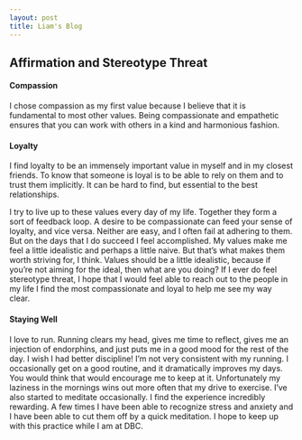 ```yaml
---
layout: post
title: Liam's Blog
---
```

## Affirmation and Stereotype Threat

#### Compassion
I chose compassion as my first value because I believe that it is fundamental to most other values. Being compassionate and empathetic ensures that you can work with others in a kind and harmonious fashion.

#### Loyalty
I find loyalty to be an immensely important value in myself and in my closest friends. To know that someone is loyal is to be able to rely on them and to trust them implicitly. It can be hard to find, but essential to the best relationships.

I try to live up to these values every day of my life. Together they form a sort of feedback loop. A desire to be compassionate can feed your sense of loyalty, and vice versa. Neither are easy, and I often fail at adhering to them. But on the days that I do succeed I feel accomplished.
My values make me feel a little idealistic and perhaps a little naive. But that’s what makes them worth striving for, I think. Values should be a little idealistic, because if you’re not aiming for the ideal, then what are you doing?
If I ever do feel stereotype threat, I hope that I would feel able to reach out to the people in my life I find the most compassionate and loyal to help me see my way clear.

#### Staying Well
I love to run. Running clears my head, gives me time to reflect, gives me an injection of endorphins, and just puts me in a good mood for the rest of the day. I wish I had better discipline! I’m not very consistent with my running. I occasionally get on a good routine, and it dramatically improves my days. You would think that would encourage me to keep at it. Unfortunately my laziness in the mornings wins out more often that my drive to exercise.
I’ve also started to meditate occasionally. I find the experience incredibly rewarding. A few times I have been able to recognize stress and anxiety and I have been able to cut them off by a quick meditation. I hope to keep up with this practice while I am at DBC.
